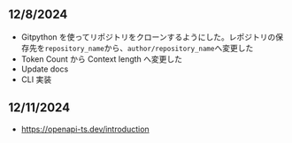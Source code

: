 ## 12/8/2024

- Gitpython を使ってリポジトリをクローンするようにした。レポジトリの保存先を`repository_name`から、`author/repository_name`へ変更した
- Token Count から Context length へ変更した
- Update docs
- CLI 実装

## 12/11/2024

- https://openapi-ts.dev/introduction
